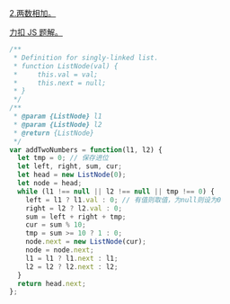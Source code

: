 [2.两数相加。](https://leetcode-cn.com/problems/add-two-numbers/solution/)

[力扣 JS 题解。](https://github.com/GuYueJiaJie/blog/blob/master/%E7%AE%97%E6%B3%95%E4%B8%8E%E6%95%B0%E6%8D%AE%E7%BB%93%E6%9E%84/README.md)

```javascript
/**
 * Definition for singly-linked list.
 * function ListNode(val) {
 *     this.val = val;
 *     this.next = null;
 * }
 */
/**
 * @param {ListNode} l1
 * @param {ListNode} l2
 * @return {ListNode}
 */
var addTwoNumbers = function(l1, l2) {
  let tmp = 0; // 保存进位
  let left, right, sum, cur;
  let head = new ListNode(0);
  let node = head;
  while (l1 !== null || l2 !== null || tmp !== 0) {
    left = l1 ? l1.val : 0; // 有值则取值，为null则设为0
    right = l2 ? l2.val : 0;
    sum = left + right + tmp;
    cur = sum % 10;
    tmp = sum >= 10 ? 1 : 0;
    node.next = new ListNode(cur);
    node = node.next;
    l1 = l1 ? l1.next : l1;
    l2 = l2 ? l2.next : l2;
  }
  return head.next;
};
```
